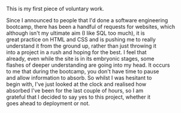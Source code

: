 This is my first piece of voluntary work.

Since I announced to people that I'd done a software engineering\
bootcamp, there has been a handful of requests for websites, which\
although isn't my ultimate aim (I like SQL too much), it is\
great practice on HTML and CSS and is pushing me to really \
understand it from the ground up, rather than just throwing it\
into a project in a rush and hoping for the best. I feel that\
already, even while the site is in its embryonic stages, some\
flashes of deeper understanding are going into my head. It occurs\
to me that during the bootcamp, you don't have time to pause\
and allow information to absorb. So whilst I was hesitant to\
begin with, I've just looked at the clock and realised how \
absorbed I've been for the last couple of hours, so I am \
grateful that I decided to say yes to this project, whether it\
goes ahead to deployment or not.